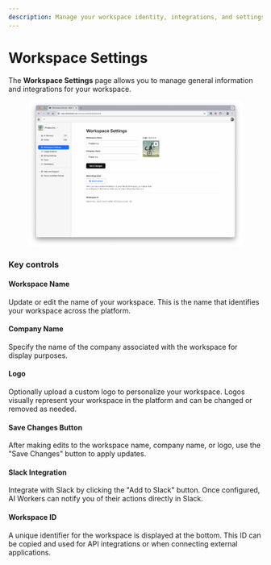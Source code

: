 ```yaml
---
description: Manage your workspace identity, integrations, and settings
---
```


# Workspace Settings

The **Workspace Settings** page allows you to manage general information and integrations for your workspace.&#x20;

<figure><img src="../.gitbook/assets/Workspace settings.png" alt=""><figcaption></figcaption></figure>

### Key controls

#### **Workspace Name**

Update or edit the name of your workspace. This is the name that identifies your workspace across the platform.

#### **Company Name**

Specify the name of the company associated with the workspace for display purposes.

#### **Logo**

Optionally upload a custom logo to personalize your workspace. Logos visually represent your workspace in the platform and can be changed or removed as needed.

#### **Save Changes Button**

After making edits to the workspace name, company name, or logo, use the "Save Changes" button to apply updates.

#### **Slack Integration**

Integrate with Slack by clicking the "Add to Slack" button. Once configured, AI Workers can notify you of their actions directly in Slack.

#### **Workspace ID**

A unique identifier for the workspace is displayed at the bottom. This ID can be copied and used for API integrations or when connecting external applications.
